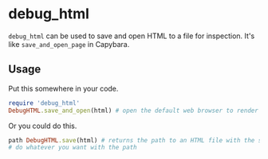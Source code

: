 # debug_html
`debug_html` can be used to save and open HTML to a file for inspection. It's like `save_and_open_page` in Capybara.

## Usage
Put this somewhere in your code.
``` ruby
require 'debug_html'
DebugHTML.save_and_open(html) # open the default web browser to render the HTML code.
```

Or you could do this.
``` ruby
path DebugHTML.save(html) # returns the path to an HTML file with the saved code.
# do whatever you want with the path
```
